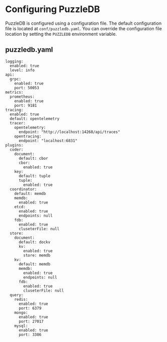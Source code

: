 # Configuring PuzzleDB

PuzzleDB is configured using a configuration file. The default configuration file is located at `conf/puzzledb.yaml`. You can override the configuration file location by setting the `PUZZLEDB` environment variable.

## puzzledb.yaml

    logging:
      enabled: true
      level: info
    api:
      grpc:
        enabled: true
        port: 50053
    metrics:
      prometheus:
        enabled: true
        port: 9181
    tracing:
      enabled: true
      default: opentelemetry
      tracer: 
        opentelemetry:
          endpoint: "http://localhost:14268/api/traces"
        opentracing:
          endpoint: "localhost:6831"
    plugins:
      coder:
        document:
          default: cbor
          cbor:
            enabled: true
        key: 
          default: tuple
          tuple:
            enabled: true
      coordinator: 
        default: memdb
        memdb:
          enabled: true
        etcd:
          enabled: true
          endpoints: null
        fdb:
          enabled: true
          cluseterFile: null
      store:
        document:
          default: dockv
          kv:
            enabled: true
            store: memdb
        kv:
          default: memdb
          memdb:
            enabled: true
            endpoints: null
          fdb:
            enabled: true
            cluseterFile: null
      query:
        redis:
          enabled: true
          port: 6379
        mongo:
          enabled: true
          port: 27017
        mysql:
          enabled: true
          port: 3306
